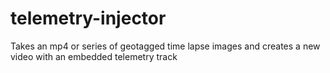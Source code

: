 # telemetry-injector
Takes an mp4 or series of geotagged time lapse images and creates a new video with an embedded telemetry track
